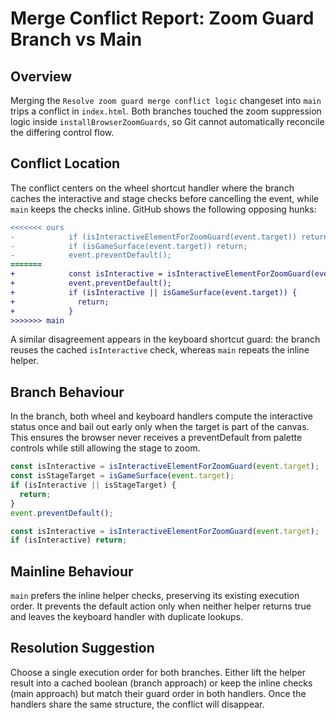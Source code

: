 # Merge Conflict Report: Zoom Guard Branch vs Main

## Overview
Merging the `Resolve zoom guard merge conflict logic` changeset into `main` trips a
conflict in `index.html`. Both branches touched the zoom suppression logic inside
`installBrowserZoomGuards`, so Git cannot automatically reconcile the differing
control flow.

## Conflict Location
The conflict centers on the wheel shortcut handler where the branch caches the
interactive and stage checks before cancelling the event, while `main` keeps the
checks inline. GitHub shows the following opposing hunks:

```diff
<<<<<<< ours
-            if (isInteractiveElementForZoomGuard(event.target)) return;
-            if (isGameSurface(event.target)) return;
-            event.preventDefault();
=======
+            const isInteractive = isInteractiveElementForZoomGuard(event.target);
+            event.preventDefault();
+            if (isInteractive || isGameSurface(event.target)) {
+              return;
+            }
>>>>>>> main
```

A similar disagreement appears in the keyboard shortcut guard: the branch reuses
the cached `isInteractive` check, whereas `main` repeats the inline helper.

## Branch Behaviour
In the branch, both wheel and keyboard handlers compute the interactive status
once and bail out early only when the target is part of the canvas. This ensures
the browser never receives a preventDefault from palette controls while still
allowing the stage to zoom.

```js
const isInteractive = isInteractiveElementForZoomGuard(event.target);
const isStageTarget = isGameSurface(event.target);
if (isInteractive || isStageTarget) {
  return;
}
event.preventDefault();
```

```js
const isInteractive = isInteractiveElementForZoomGuard(event.target);
if (isInteractive) return;
```

## Mainline Behaviour
`main` prefers the inline helper checks, preserving its existing execution order.
It prevents the default action only when neither helper returns true and leaves
the keyboard handler with duplicate lookups.

## Resolution Suggestion
Choose a single execution order for both branches. Either lift the helper result
into a cached boolean (branch approach) or keep the inline checks (main approach)
but match their guard order in both handlers. Once the handlers share the same
structure, the conflict will disappear.
